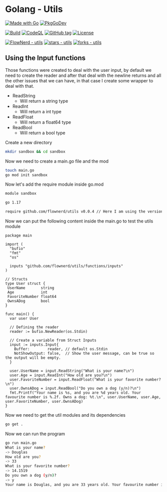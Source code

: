 # Golang - Utils

[![Made with Go](https://img.shields.io/badge/go->%3D1.16-blue?style=flat-square&logo=go&logoColor=white)](https://golang.org)
[![PkgGoDev](https://pkg.go.dev/badge/github.com/flownerd/utils)](https://pkg.go.dev/github.com/flownerd/utils)

[![Build](https://github.com/flownerd/utils/workflows/build/badge.svg)](https://github.com/flownerd/utils/actions)
[![CodeQL](https://github.com/flownerd/utils/workflows/CodeQL/badge.svg)](https://github.com/flownerd/utils/actions?query=workflow%3ACodeQL "Code quality workflow status")
[![GitHub tag](https://img.shields.io/github/v/tag/flownerd/utils.svg?sort=semver)](https://github.com/flownerd/utils/releases/?include_prereleases&sort=semver "View GitHub releases")
[![License](https://img.shields.io/badge/License-GPL%20v3-blue)](#license "Go to license section")

[![FlowNerd - utils](https://img.shields.io/static/v1?label=flownerd&message=utils&color=blue&logo=github)](https://github.com/flownerd/utils)
[![stars - utils](https://img.shields.io/github/stars/flownerd/utils?style=social)](https://github.com/flownerd/utils)
[![forks - utils](https://img.shields.io/github/forks/flownerd/utils?style=social)](https://github.com/flownerd/utils)

## Using the Input functions

Those functions were created to deal with the user input, by default we need to create the reader and after that deal with the newline returns and all the other issues that we can have, in that case I create some wrapper to deal with that.

- ReadString
  - Will return a string type
- ReadInt
  - Will return a int type
- ReadFloat
  - Will return a float64 type
- ReadBool
  - Will return a bool type

Create a new directory

```bash
mkdir sandbox && cd sandbox
```

Now we need to create a main.go file and the mod

```bash
touch main.go
go mod init sandbox
```

Now let's add the require module inside go.mod

```bash
module sandbox

go 1.17

require github.com/flownerd/utils v0.0.4 // Here I am using the version v0.0.4 if you want to use the lastest just remove the version
```

Now we can put the following content inside the main.go to test the utils module

```golang
package main

import (
  "bufio"
  "fmt"
  "os"

  inputs "github.com/flownerd/utils/functions/inputs"
)

// Structs
type User struct {
 UserName       string
 Age            int
 FavoriteNumber float64
 OwnsADog       bool
}

func main() {
  var user User

  // Defining the reader
  reader := bufio.NewReader(os.Stdin)

  // Create a variable from Struct Inputs
  input := inputs.Input{
    Buffer:        reader, // default os.Stdin
    NotShowOutput: false,  // Show the user message, can be true so the output will be empty.
  }

  user.UserName = input.ReadString("What is your name?\n")
  user.Age = input.ReadInt("How old are you?\n")
  user.FavoriteNumber = input.ReadFloat("What is your favorite number?\n")
  user.OwnsADog = input.ReadBool("Do you own a dog (y/n)?\n")
  fmt.Printf("Your name is %s, and you are %d years old. Your favourite number is %.2f. Owns a dog: %t.\n", user.UserName, user.Age, user.FavoriteNumber, user.OwnsADog)
}
```

Now we need to get the util modules and its dependencies

```bash
go get .
```

Now we can run the program

```bash
go run main.go
What is your name?
-> Douglas
How old are you?
-> 33
What is your favorite number?
-> 14.1519
Do you own a dog (y/n)?
-> y
Your name is Douglas, and you are 33 years old. Your favourite number is 14.15. Owns a dog: true.
```
